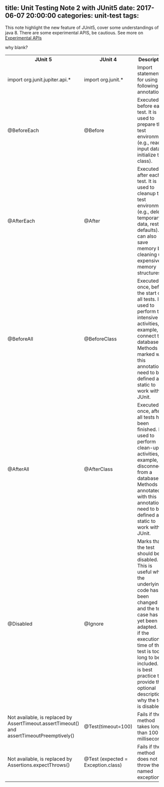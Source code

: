 title: Unit Testing Note 2 with JUnit5
date: 2017-06-07 20:00:00
categories: unit-test
tags:
---
This note highlight the new feature of JUnit5, cover some understandings of java 8. 
There are some experimental APIS, be cautious. See more on [Experimental APIs](http://junit.org/junit5/docs/current/user-guide/#api-evolution-experimental-apis)
<!-- more -->
why blank?
<table>
  <tr>
    <th>JUnit 5</th>
    <th>JUnit 4</th>
    <th>Description</th>
  </tr>
  <tr>
    <td>import org.junit.jupiter.api.*</td>
    <td>import org.junit.*</td>
    <td>Import statement for using the following annotations.</td>
  </tr>
  <tr>
    <td>@BeforeEach</td>
    <td>@Before</td>
    <td>Executed before each test. It is used to prepare the test environment (e.g., read input data, initialize the class).</td>
  <tr>
    <td>@AfterEach</td>
    <td>@After</td>
    <td>Executed after each test. It is used to cleanup the test environment (e.g., delete temporary data, restore defaults). It can also save memory by cleaning up expensive memory structures.</td>
  </tr>
  <tr>
      <td>@BeforeAll</td>
      <td>@BeforeClass</td>
      <td>Executed once, before the start of all tests. It is used to perform time intensive activities, for example, to connect to a database. Methods marked with this annotation need to be defined as static to work with JUnit.</td>  
  </tr>
  <tr>
      <td>@AfterAll</td>
      <td>@AfterClass</td>
      <td>Executed once, after all tests have been finished. It is used to perform clean-up activities, for example, to disconnect from a database. Methods annotated with this annotation need to be defined as static to work with JUnit.</td>
  </tr>
  <tr>
      <td>@Disabled</td>
      <td>@Ignore</td>
      <td>Marks that the test should be disabled. This is useful when the underlying code has been changed and the test case has not yet been adapted. Or if the execution time of this test is too long to be included. It is best practice to provide the optional description, why the test is disabled.</td>
  </tr>
  <tr>
      <td>Not available, is replaced by AssertTimeout.assertTimeout() and assertTimeoutPreemptively()</td>
      <td>@Test(timeout=100)</td>
      <td>Fails if the method takes longer than 100 milliseconds.</td>
  </tr>
  <tr>
      <td>Not available, is replaced by Assertions.expectThrows()</td>
      <td>@Test (expected = Exception.class)</td>
      <td>Fails if the method does not throw the named exception.</td>
  </tr>
</table>